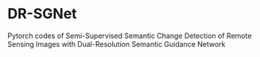 # DR-SGNet
Pytorch codes of Semi-Supervised Semantic Change Detection of Remote Sensing Images with Dual-Resolution Semantic Guidance Network
